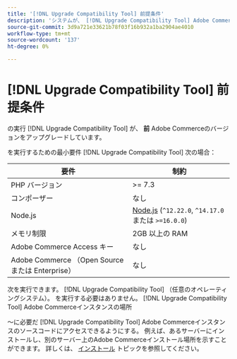 ```yaml
---
title: '[!DNL Upgrade Compatibility Tool] 前提条件'
description: 'システムが、 [!DNL Upgrade Compatibility Tool] Adobe Commerceプロジェクト用 '
source-git-commit: 3d9a721e33621b78f03f16b932a1ba2904ae4010
workflow-type: tm+mt
source-wordcount: '137'
ht-degree: 0%

---
```



# [!DNL Upgrade Compatibility Tool] 前提条件

の実行 [!DNL Upgrade Compatibility Tool] が、 **前** Adobe Commerceのバージョンをアップグレードしています。

を実行するための最小要件 [!DNL Upgrade Compatibility Tool] 次の場合：

| **要件** | **制約** |
|----------------|-----------------|
| PHP バージョン | >= 7.3 |
| コンポーザー | なし |
| Node.js | [Node.js](https://nodejs.org/) (`^12.22.0`, `^14.17.0`または `>=16.0.0`) |
| メモリ制限 | 2GB 以上の RAM |
| Adobe Commerce Access キー | なし |
| Adobe Commerce （Open Source または Enterprise） | なし |

次を実行できます。 [!DNL Upgrade Compatibility Tool] （任意のオペレーティングシステム）。 を実行する必要はありません。 [!DNL Upgrade Compatibility Tool] Adobe Commerceインスタンスの場所

～に必要だ [!DNL Upgrade Compatibility Tool] Adobe Commerceインスタンスのソースコードにアクセスできるようにする。 例えば、あるサーバーにインストールし、別のサーバー上のAdobe Commerceインストール場所を示すことができます。 詳しくは、 [インストール](../upgrade-compatibility-tool/install.md) トピックを参照してください。
